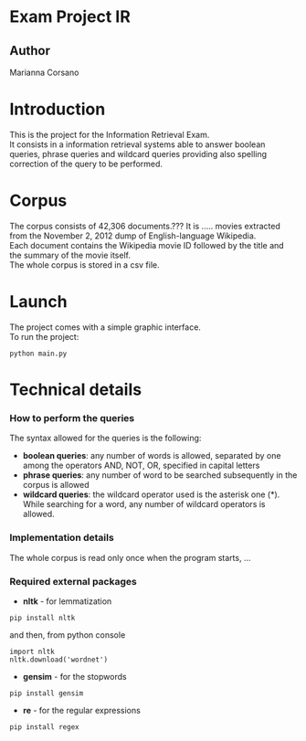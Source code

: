 # Exam Project IR

## Author 
Marianna Corsano

Introduction
=============
This is the project for the Information Retrieval Exam.  
It consists in a information retrieval systems able to answer boolean queries, phrase queries and wildcard queries providing also spelling correction of the query to be performed.

Corpus
======
The corpus consists of 42,306 documents.??? It is ..... movies extracted from the November 2, 2012 dump of English-language Wikipedia.  
Each document contains the Wikipedia movie ID followed by the title and the summary of the movie itself.  
The whole corpus is stored in a csv file.

Launch
======
The project comes with a simple graphic interface.  
To run the project:
```
python main.py
```

Technical details
=================

### How to perform the queries
The syntax allowed for the queries is the following:
* **boolean queries**: any number of words is allowed, separated by one among the operators AND, NOT, OR, specified in capital letters
* **phrase queries**: any number of word to be searched subsequently in the corpus is allowed
* **wildcard queries**: the wildcard operator used is the asterisk one (\*). While searching for a word, any number of wildcard operators is allowed.  

### Implementation details
The whole corpus is read only once when the program starts, ...

### Required external packages
* **nltk** - for lemmatization
```
pip install nltk
```
and then, from python console
```
import nltk
nltk.download('wordnet')
```
* **gensim** - for the stopwords
```
pip install gensim
```
* **re** - for the regular expressions
```
pip install regex
```
